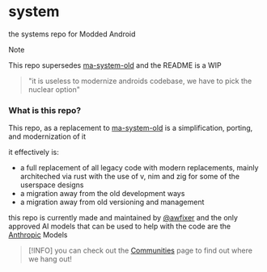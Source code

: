 [ma-system-old]: https://github.com/modded-android/ma-system-old
[@awfixer]: https://github.com/awfixer
[Anthropic]: https://anthropic.com
[Communities]: https://github.com/modded-android/system/wiki/Communities

# system
the systems repo for Modded Android

> [!NOTE]
> This repo supersedes [ma-system-old] and the README is a WIP

> "it is useless to modernize androids codebase, we have to pick the nuclear option"

### What is this repo?

This repo, as a replacement to [ma-system-old] is a simplification, porting, and modernization of it

it effectively is:
- a full replacement of all legacy code with modern replacements, mainly architeched via rust with the use of v, nim and zig for some of the userspace designs
- a migration away from the old development ways
- a migration away from old versioning and management

this repo is currently made and maintained by [@awfixer] and the only approved AI models that can be used to help with the code are the [Anthropic] Models

> [!INFO]
> you can check out the [Communities] page to find out where we hang out!

